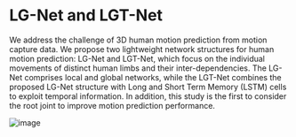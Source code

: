# LG-Net and LGT-Net
We address the challenge of 3D human motion prediction from motion capture data.
We propose two lightweight network structures for human motion prediction: LG-Net and LGT-Net, which focus on the individual movements of distinct human limbs and their inter-dependencies. 
The LG-Net comprises local and global networks, while the LGT-Net combines the proposed LG-Net structure with Long and Short Term Memory (LSTM) cells to exploit temporal information. In addition, this study is the first to consider the root joint to improve motion prediction performance.

![image](https://github.com/theworstguyintheworld/Human-Motion-Prediction/assets/93432567/c5d3fe0f-407f-4179-b62d-65717cab6b9d)

